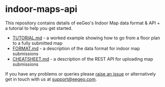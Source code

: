 # indoor-maps-api
This repository contains details of eeGeo's Indoor Map data format &amp; API + a tutorial to help you get started.

* [TUTORIAL.md](TUTORIAL.md) - a worked example showing how to go from a floor plan to a fully submitted map
* [FORMAT.md](FORMAT.md) - a description of the data format for indoor map submissions
* [CHEATSHEET.md](CHEATSHEET.md) - a description of the REST API for uploading map submissions

If you have any problems or queries please [raise an issue](https://github.com/eegeo/indoor-maps-api/issues/new) or alternatively get in touch with us at support@eegeo.com.

